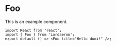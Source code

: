 # Foo

This is an example component.

```tsx
import React from 'react';
import { Foo } from 'Lordaeron';
export default () => <Foo title="Hello dumi!" />;
```
